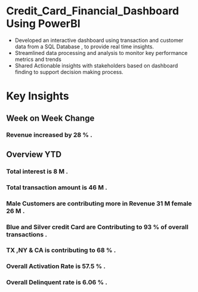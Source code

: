 # Credit_Card_Financial_Dashboard Using PowerBI

 * Developed an interactive dashboard using transaction and customer data from a SQL Database , to provide real time insights.
 *  Streamlined data processing and analysis to monitor key performance metrics and trends
 *  Shared Actionable insights with stakeholders based on dashboard finding to support decision making process.

# Key Insights
## Week on Week Change
### Revenue increased by 28 % .

## Overview YTD

### Total interest is 8 M .
### Total transaction amount is 46 M .
### Male Customers are contributing more in Revenue 31 M female 26 M .
### Blue and Silver credit Card are Contributing to 93 % of overall transactions .
### TX ,NY & CA is contributing to 68 % .
### Overall Activation Rate is 57.5 % .
### Overall Delinquent rate is 6.06 % .
